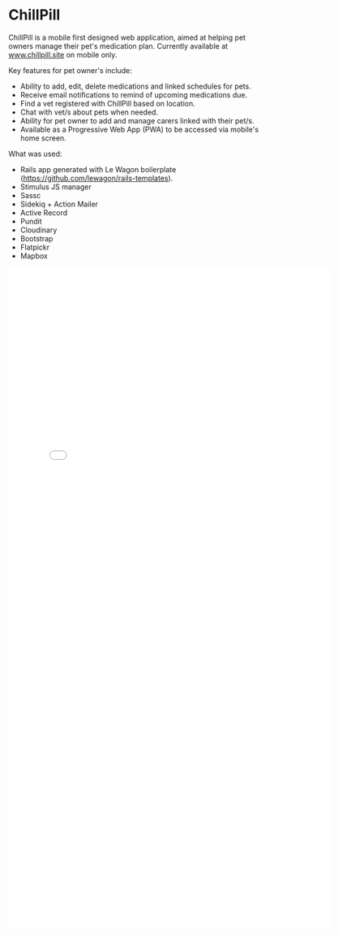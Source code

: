 # ChillPill

ChillPill is a mobile first designed web application, aimed at helping pet owners manage their pet's medication plan. Currently available at www.chillpill.site on mobile only.

Key features for pet owner's include:
- Ability to add, edit, delete medications and linked schedules for pets.
- Receive email notifications to remind of upcoming medications due.
- Find a vet registered with ChillPill based on location.
- Chat with vet/s about pets when needed.
- Ability for pet owner to add and manage carers linked with their pet/s.
- Available as a Progressive Web App (PWA) to be accessed via mobile's home screen.

What was used:
- Rails app generated with Le Wagon boilerplate (https://github.com/lewagon/rails-templates).
- Stimulus JS manager
- Sassc 
- Sidekiq + Action Mailer 
- Active Record
- Pundit
- Cloudinary
- Bootstrap
- Flatpickr
- Mapbox

<iframe src='//gifs.com/embed/chillpill-owner-pet-profiles-nR9pK7' frameborder='0' scrolling='no' width='638px' height='1304px' style='-webkit-backface-visibility: hidden;-webkit-transform: scale(1);' ></iframe>
